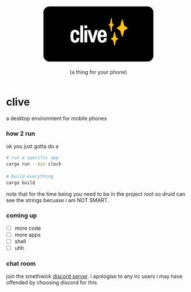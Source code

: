 <p align="center">
    <img src="meta/images/logo.png" alt="clive logo"> <br><br>
    (a thing for your phone) <br><br>
    <!-- sorry for this mess -->
</p>

# clive
a desktop environment for mobile phones

### how 2 run

ok you just gotta do a

```bash
# run a specific app
cargo run --bin clock

# build everything
cargo build
```

note that for the time being you need to be in the project root so druid can see the strings becuase i am NOT SMART.

### coming up

- [ ] more code
- [ ] more apps
- [ ] shell
- [ ] uhh

### chat room

join the smethwick [discord server](https://discord.gg/xtKV64hUry). i apologise to any irc users i may have offended by choosing discord for this.
